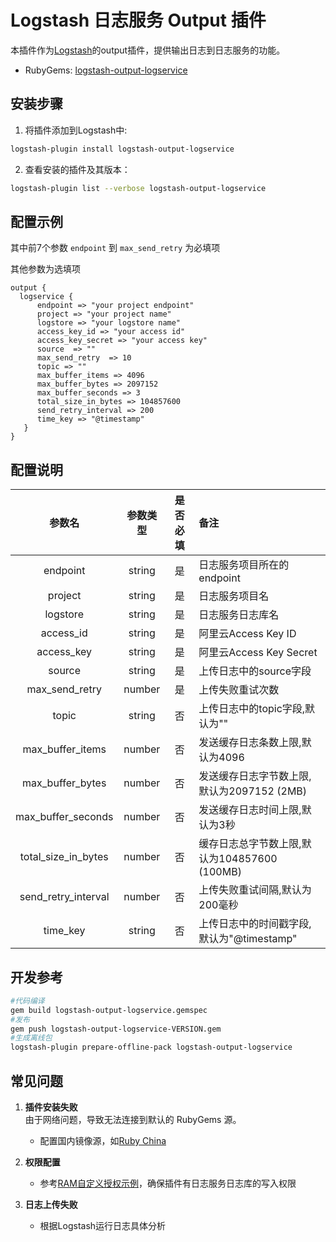 # Logstash 日志服务 Output 插件

本插件作为[Logstash](https://github.com/elastic/logstash)的output插件，提供输出日志到日志服务的功能。

* RubyGems: [logstash-output-logservice](https://rubygems.org/gems/logstash-output-logservice)

## 安装步骤

1. 将插件添加到Logstash中:
```sh
logstash-plugin install logstash-output-logservice
```
2. 查看安装的插件及其版本：
```sh
logstash-plugin list --verbose logstash-output-logservice
```  

## 配置示例

其中前7个参数 `endpoint` 到 `max_send_retry` 为必填项

其他参数为选填项

```
output {
  logservice {
      endpoint => "your project endpoint"
      project => "your project name"
      logstore => "your logstore name"
      access_key_id => "your access id"
      access_key_secret => "your access key"
      source  => "" 
      max_send_retry  => 10
      topic => "" 
      max_buffer_items => 4096
      max_buffer_bytes => 2097152
      max_buffer_seconds => 3
      total_size_in_bytes => 104857600
      send_retry_interval => 200
      time_key => "@timestamp"
   }
}  
```

## 配置说明

|参数名|  参数类型  | 是否必填 | 备注                            |
|:---:|:------:|:----:|:------------------------------|
|endpoint| string |  是   | 日志服务项目所在的endpoint             |
|project| string |  是   | 日志服务项目名                       |
|logstore| string |  是   | 日志服务日志库名                      |
|access_id| string |  是   | 阿里云Access Key ID              |
|access_key| string |  是   | 阿里云Access Key Secret          |
|source| string |  是   | 上传日志中的source字段                |
|max_send_retry| number |  是   | 上传失败重试次数                      |
|topic| string |  否   | 上传日志中的topic字段,默认为""           |
|max_buffer_items| number |  否   | 发送缓存日志条数上限,默认为4096            |
|max_buffer_bytes| number |  否   | 发送缓存日志字节数上限,默认为2097152  (2MB) |
|max_buffer_seconds| number |  否   | 发送缓存日志时间上限,默认为3秒              |
|total_size_in_bytes| number |  否   | 缓存日志总字节数上限,默认为104857600  (100MB) |
|send_retry_interval| number |  否   | 上传失败重试间隔,默认为200毫秒             |
|time_key| string |  否   | 上传日志中的时间戳字段,默认为"@timestamp"   |

## 开发参考

```sh
#代码编译
gem build logstash-output-logservice.gemspec
#发布
gem push logstash-output-logservice-VERSION.gem
#生成离线包
logstash-plugin prepare-offline-pack logstash-output-logservice
```

## 常见问题

1. **插件安装失败**  
   由于网络问题，导致无法连接到默认的 RubyGems 源。
   - 配置国内镜像源，如[Ruby China](https://index.ruby-china.com)  
     
2. **权限配置**
   - 参考[RAM自定义授权示例](https://help.aliyun.com/zh/sls/use-custom-policies-to-grant-permissions-to-a-ram-user)，确保插件有日志服务日志库的写入权限

3. **日志上传失败**
   - 根据Logstash运行日志具体分析